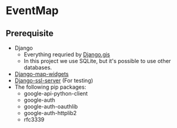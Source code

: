 # EventMap

## Prerequisite
* Django
    * Everything requried by [Django.gis](https://docs.djangoproject.com/en/2.2/ref/contrib/gis/install/geolibs/)
    * In this project we use SQLite, but it's possible to use other databases.
* [Django-map-widgets](https://github.com/erdem/django-map-widgets)
* [Django-ssl-server](https://github.com/teddziuba/django-sslserver) (For testing)
* The following pip packages:
    * google-api-python-client
    * google-auth 
    * google-auth-oauthlib 
    * google-auth-httplib2
    * rfc3339
